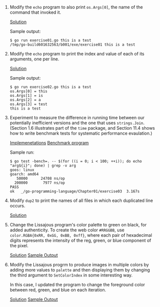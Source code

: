 1. Modify the `echo` program to also print `os.Args[0]`, the name of the command
   that invoked it.

   [Solution](./exercise01/exercise01.go)

   Sample output:

   ```
   $ go run exercise01.go this is a test
   /tmp/go-build601632563/b001/exe/exercise01 this is a test
   ```

2. Modify the `echo` program to print the index and value of each of its
   arguments, one per line.

   [Solution](./exercise03/exercise03.go)

   Sample output:

   ```
   $ go run exercise02.go this is a test
   os.Args[0] = this
   os.Args[1] = is
   os.Args[2] = a
   os.Args[3] = test
   this is a test
   ```

3. Experiment to measure the difference in running time between our potentially
   inefficient versions and the one that uses `strings.Join`. (Section 1.6
   illustrates part of the `time` package, and Section 11.4 shows how to write
   benchmark tests for systematic performance evaulation.)

   [Implemenetations](./exercise03/exercise03.go)
   [Benchmark program](./exercise03/exercise03_test.go)

   Sample run:

   ```
   $ go test -bench=. -- $(for ((i = 0; i < 100; ++i)); do echo "arg${i}"; done) | grep -v arg
   goos: linux
   goarch: amd64
      50000	     24708 ns/op
     200000	      7977 ns/op
   PASS
   ok  	_/go-programming-language/Chapter01/exercise03	3.167s
   ```

4. Modify `dup2` to print the names of all files in which each duplicated line
   occurs.

   [Solution](./exercise04/exercise04.go)

5. Change the Lissajous program's color palette to green on black, for added
   authenticity.  To create the web color `#RRGGBB`, use
   `color.RGBA{0xRR, 0xGG, 0xBB, 0xff}`, where each pair of hexadecimal digits
   represents the intensity of the reg, green, or blue component of the pixel.

   [Solution](./exercise05/exercise05.go)
   [Sample Output](./exercise05/sampleOutput.gif)

6. Modify the Lissajous progrm to produce images in multiple colors by adding
   more values to `palette` and then displaying them by changing the third
   argument to `SetColorIndex` in some interesting way.

   In this case, I updated the program to change the foreground color between
   red, green, and blue on each iteration.

   [Solution](./exercise06/exercise06.go)
   [Sample Output](./exercise06/sampleOutput.gif)

